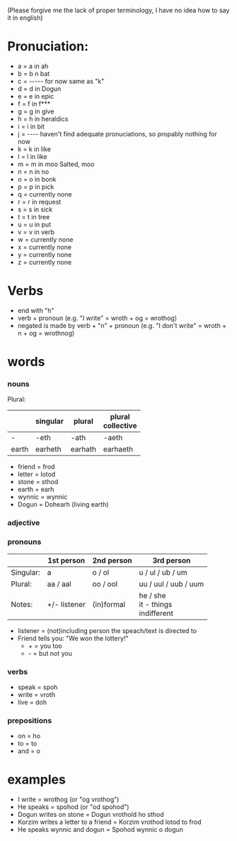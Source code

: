 (Please forgive me the lack of proper terminology, I have no idea how to say it in english)

# Pronuciation:
- a = a in ah
- b = b n bat
- c = ----- for now same as "k"
- d = d in Dogun
- e = e in epic
- f = f in f***
- g = g in give
- h = h in heraldics
- i = i in bit
- j = ---- haven't find adequate pronuciations, so propably nothing for now
- k = k in like
- l = l in like
- m = m in moo Salted, moo
- n = n in no
- o = o in bonk
- p = p in pick
- q = currently none
- r = r in request
- s = s in sick
- t = t in tree
- u = u in put
- v = v in verb
- w = currently none
- x = currently none
- y = currently none
- z = currently none

# Verbs
- end with "h"
- verb + pronoun (e.g. "I write" =  wroth + og = wrothog)
- negated is made by verb + "n" + pronoun (e.g. "I don't write" = wroth + n + og = wrothnog)

# words

### nouns
Plural:

|            | singular   |  plural    | plural<br>collective |
| ---------- | ---------- | ---------- | ----------------- |
| -          | -eth       | -ath       | -aeth             |
| earth      | earheth    | earhath    | earhaeth          |

- friend = frod
- letter = lotod
- stone = sthod
- earth = earh
- wynnic = wynnic
- Dogun = Dohearh (living earth)

### adjective

### pronouns

|           | 1st person   | 2nd person | 3rd person       |
| --------- | ------------ | ---------- | ---------------- |
| Singular: | a            | o / ol     | u / ul / ub / um |
|   Plural: | aa / aal     | oo / ool   | uu / uul / uub / uum |
|    Notes: | +/- listener | (in)formal | he / she<br>it - things<br>indifferent |
- listener = (not)including person the speach/text is directed to
- Friend tells you: "We won the lottery!"
  - \+ = you too
  - \- = but not you  


### verbs
- speak = spoh
- write = vroth
- live = doh

### prepositions
- on = ho
- to = to
- and = o

# examples
- I write = wrothog (or "og vrothog")
- He speaks = spohod (or "od spohod")
- Dogun writes on stone = Dogun vrothold ho sthod
- Korzim writes a letter to a friend = Korzim vrothod lotod to frod
- He speaks wynnic and dogun = Spohod wynnic o dogun

